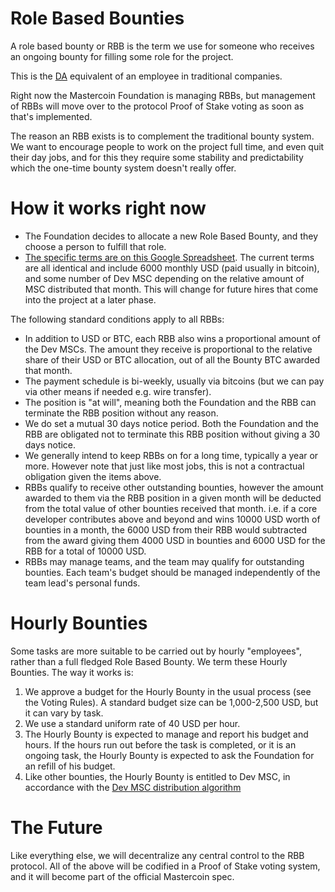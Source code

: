 ﻿Role Based Bounties
===================

A role based bounty or RBB is the term we use for someone who receives an ongoing bounty for filling some role for the project.

This is the [DA](http://wiki.mastercoin.org/index.php/Decentralized_Application) equivalent of an employee in traditional companies.

Right now the Mastercoin Foundation is managing RBBs, but management of RBBs will move over to the protocol Proof of Stake voting as soon as that's implemented.

The reason an RBB exists is to complement the traditional bounty system. We want to encourage people to work on the project full time, and even quit their day jobs, and for this they require some stability and predictability which the one-time bounty system doesn't really offer.

# How it works right now

* The Foundation decides to allocate a new Role Based Bounty, and they choose a person to fulfill that role.
* [The specific terms are on this Google Spreadsheet](https://docs.google.com/spreadsheet/ccc?key=0AosWigpBxkwZdHhBaUtTZV9MWUpMVWV6U3VJV1RPbmc&usp=sharing#gid=0). The current terms are all identical and include 6000 monthly USD (paid usually in bitcoin), and some number of Dev MSC depending on the relative amount of MSC distributed that month. This will change for future hires that come into the project at a later phase.

The following standard conditions apply to all RBBs:

* In addition to USD or BTC, each RBB also wins a proportional amount of the Dev MSCs. The amount they receive is proportional to the relative share of their USD or BTC allocation, out of all the Bounty BTC awarded that month.
* The payment schedule is bi-weekly, usually via bitcoins (but we can pay via other means if needed e.g. wire transfer).
* The position is "at will", meaning both the Foundation and the RBB can terminate the RBB position without any reason.
* We do set a mutual 30 days notice period. Both the Foundation and the RBB are obligated not to terminate this RBB position without giving a 30 days notice.
* We generally intend to keep RBBs on for a long time, typically a year or more. However note that just like most jobs, this is not a contractual obligation given the items above.
* RBBs qualify to receive other outstanding bounties, however the amount awarded to them via the RBB position in a given month will be deducted from the total value of other bounties received that month.  i.e. if a core developer contributes above and beyond and wins 10000 USD worth of bounties in a month, the 6000 USD from their RBB would subtracted from the award giving them 4000 USD in bounties and 6000 USD for the RBB for a total of 10000 USD.
* RBBs may manage teams, and the team may qualify for outstanding bounties. Each team's budget should be managed independently of the team lead's personal funds. 

# Hourly Bounties

Some tasks are more suitable to be carried out by hourly "employees", rather than a full fledged Role Based Bounty. We term these Hourly Bounties. The way it works is:

1. We approve a budget for the Hourly Bounty in the usual process (see the Voting Rules). A standard budget size can be 1,000-2,500 USD, but it can vary by task.
2. We use a standard uniform rate of 40 USD per hour.
3. The Hourly Bounty is expected to manage and report his budget and hours. If the hours run out before the task is completed, or it is an ongoing task, the Hourly Bounty is expected to ask the Foundation for an refill of his budget.
4. Like other bounties, the Hourly Bounty is entitled to Dev MSC, in accordance with the [Dev MSC distribution algorithm](https://github.com/mastercoin-MSC/spec#development-mastercoins-dev-msc-previously-reward-mastercoins)

# The Future

Like everything else, we will decentralize any central control to the RBB protocol. All of the above will be codified in a Proof of Stake voting system, and it will become part of the official Mastercoin spec.

